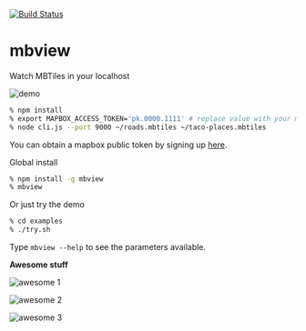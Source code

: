 [![Build Status](https://travis-ci.org/mapbox/mbview.svg?branch=master)](https://travis-ci.org/mapbox/mbview)

# mbview

Watch MBTiles in your localhost

![demo](https://raw.githubusercontent.com/mapbox/mbview/master/demo.gif)

```bash
% npm install
% export MAPBOX_ACCESS_TOKEN='pk.0000.1111' # replace value with your mapbox public access token
% node cli.js --port 9000 ~/roads.mbtiles ~/taco-places.mbtiles
```
You can obtain a mapbox public token by signing up [here](https://www.mapbox.com/signup/).

Global install

```bash
% npm install -g mbview
% mbview
```

Or just try the demo

```bash
% cd examples
% ./try.sh
```

Type `mbview --help` to see the parameters available.

**Awesome stuff**

![awesome 1](https://cloud.githubusercontent.com/assets/58878/15119908/fc49b9b8-15c7-11e6-99b8-8a590df46c37.png)

![awesome 2](https://cloud.githubusercontent.com/assets/58878/15119925/0a974634-15c8-11e6-852b-a7d411cd407f.png)

![awesome 3](https://cloud.githubusercontent.com/assets/58878/15120006/61715756-15c8-11e6-8219-3fb3c8389462.png)

